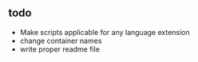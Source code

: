 ## todo
- Make scripts applicable for any language extension
- change container names
- write proper readme file

